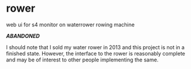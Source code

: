 rower
=====

web ui for s4 monitor on waterrower rowing machine

***ABANDONED***

I should note that I sold my water rower in 2013 and this project is not in a finished state. However, the interface to the rower is reasonably complete and may be of interest to other people implementing the same.
